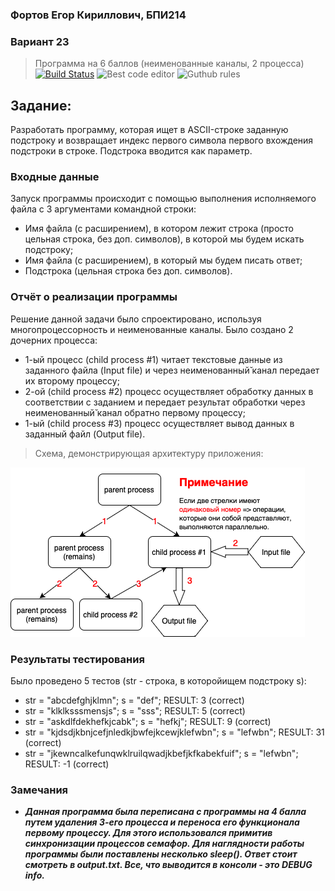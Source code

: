### Фортов Егор Кириллович, БПИ214
### Вариант 23
> Программа на 6 баллов (неименованные каналы, 2 процесса) [![Build Status](https://travis-ci.org/joemccann/dillinger.svg?branch=master)](https://travis-ci.org/joemccann/dillinger) ![Best code editor](https://img.shields.io/badge/Visual_Studio_Code-0078D4?style=for-the-badge&logo=visual%20studio%20code&logoColor=white) ![Guthub rules](https://img.shields.io/badge/GitHub-100000?style=for-the-badge&logo=github&logoColor=white)

## Задание:
Разработать программу, которая ищет в ASCII-строке заданную подстроку и возвращает индекс первого символа первого вхождения подстроки в строке. Подстрока вводится как параметр.

### Входные данные
Запуск программы происходит с помощью выполнения исполняемого файла с 3 аргументами командной строки:
 - Имя файла (с расширением), в котором лежит строка (просто цельная строка, без доп. символов), в которой мы будем искать подстроку;
 - Имя файла (с расширением), в который мы будем писать ответ;
 - Подстрока (цельная строка без доп. символов).


### Отчёт о реализации программы
Решение данной задачи было спроектировано, используя многопроцессорность и неименованные каналы. Было создано 2 дочерних процесса:
 - 1-ый процесс (child process #1) читает текстовые данные из заданного файла (Input file) и через неименованный̆ канал передает их второму процессу;
 - 2-ой (child process #2) процесс осуществляет обработку данных в соответствии с заданием и передает результат обработки через неименованный̆ канал обратно первому процессу;
 - 1-ый (child process #3) процесс осуществляет вывод данных в заданный файл (Output file).

> Схема, демонстрирующая архитектуру приложения:

<img src="scheme.png" alt="Picture for VS Code" />

### Результаты тестирования
Было проведено 5 тестов (str - строка, в которойищем подстроку s):
 - str = "abcdefghjklmn"; s = "def"; RESULT: 3 (correct)
 - str = "klklksssmensjs"; s = "sss"; RESULT: 5 (correct)
 - str = "askdlfdekhefkjcabk"; s = "hefkj"; RESULT: 9 (correct)
 - str = "kjdsdjkbnjcefjnledkjbwfejkcewjklefwbn"; s = "lefwbn"; RESULT: 31 (correct)
 - str = "jkewncalkefunqwklruilqwadjkbefjkfkabekfuif"; s = "lefwbn"; RESULT: -1 (correct)

### Замечания
 - ***Данная программа была переписана с программы на 4 балла путем удаления 3-его процесса и переноса его функционала первому процессу. Для этого использовался примитив синхронизации процессов семафор. Для наглядности работы программы были поставлены несколько sleep(). Ответ стоит смотреть в output.txt. Все, что выводится в консоли - это DEBUG info.***




